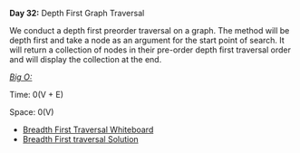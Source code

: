 **Day 32:** Depth First Graph Traversal

We conduct a depth first preorder traversal on a graph. The method will be depth first and take a node as an argument for the start point of search. It will return a collection of nodes in their pre-order depth first traversal order and will display the collection at the end.

<u>*Big O:*</u>

Time: 0(V + E)

Space: 0(V)

- [Breadth First Traversal Whiteboard](../assets/breadth-1st-graph.png)
- [Breadth First traversal Solution](depthFirst.js)
